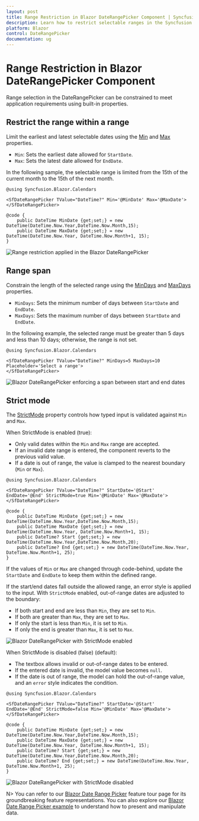 ```yaml
---
layout: post
title: Range Restriction in Blazor DateRangePicker Component | Syncfusion
description: Learn how to restrict selectable ranges in the Syncfusion Blazor DateRangePicker using Min, Max, MinDays, MaxDays, and StrictMode to control valid input and selection.
platform: Blazor
control: DateRangePicker
documentation: ug
---
```


# Range Restriction in Blazor DateRangePicker Component

Range selection in the DateRangePicker can be constrained to meet application requirements using built-in properties.

## Restrict the range within a range

Limit the earliest and latest selectable dates using the [Min](https://help.syncfusion.com/cr/blazor/Syncfusion.Blazor.Calendars.DateRangePickerModel-1.html#Syncfusion_Blazor_Calendars_DateRangePickerModel_1_Min) and [Max](https://help.syncfusion.com/cr/blazor/Syncfusion.Blazor.Calendars.DateRangePickerModel-1.html#Syncfusion_Blazor_Calendars_DateRangePickerModel_1_Max) properties.

- `Min`: Sets the earliest date allowed for `StartDate`.
- `Max`: Sets the latest date allowed for `EndDate`.

In the following sample, the selectable range is limited from the 15th of the current month to the 15th of the next month.

```cshtml
@using Syncfusion.Blazor.Calendars

<SfDateRangePicker TValue="DateTime?" Min='@MinDate' Max='@MaxDate'></SfDateRangePicker>

@code {
    public DateTime MinDate {get;set;} = new DateTime(DateTime.Now.Year,DateTime.Now.Month,15);
    public DateTime MaxDate {get;set;} = new DateTime(DateTime.Now.Year, DateTime.Now.Month+1, 15);
}
```

![Range restriction applied in the Blazor DateRangePicker](./images/blazor-daterangepicker-range-restriction.png)

## Range span

Constrain the length of the selected range using the [MinDays](https://help.syncfusion.com/cr/blazor/Syncfusion.Blazor.Calendars.SfDateRangePicker-1.html#Syncfusion_Blazor_Calendars_SfDateRangePicker_1_MinDays) and [MaxDays](https://help.syncfusion.com/cr/blazor/Syncfusion.Blazor.Calendars.SfDateRangePicker-1.html#Syncfusion_Blazor_Calendars_SfDateRangePicker_1_MaxDays) properties.

- `MinDays`: Sets the minimum number of days between `StartDate` and `EndDate`.
- `MaxDays`: Sets the maximum number of days between `StartDate` and `EndDate`.

In the following example, the selected range must be greater than 5 days and less than 10 days; otherwise, the range is not set.

```cshtml
@using Syncfusion.Blazor.Calendars

<SfDateRangePicker TValue="DateTime?" MinDays=5 MaxDays=10 Placeholder='Select a range'>
</SfDateRangePicker>
```

![Blazor DateRangePicker enforcing a span between start and end dates](./images/blazor-daterangepicker-range-span.png)

## Strict mode

The [StrictMode](https://help.syncfusion.com/cr/blazor/Syncfusion.Blazor.Calendars.SfDateRangePicker-1.html#Syncfusion_Blazor_Calendars_SfDateRangePicker_1_StrictMode) property controls how typed input is validated against `Min` and `Max`.

When StrictMode is enabled (true):
- Only valid dates within the `Min` and `Max` range are accepted.
- If an invalid date range is entered, the component reverts to the previous valid value.
- If a date is out of range, the value is clamped to the nearest boundary (`Min` or `Max`).

```cshtml
@using Syncfusion.Blazor.Calendars

<SfDateRangePicker TValue="DateTime?" StartDate='@Start' EndDate='@End' StrictMode=true Min='@MinDate' Max='@MaxDate'></SfDateRangePicker>

@code {
    public DateTime MinDate {get;set;} = new DateTime(DateTime.Now.Year,DateTime.Now.Month,15);
    public DateTime MaxDate {get;set;} = new DateTime(DateTime.Now.Year, DateTime.Now.Month+1, 15);
    public DateTime? Start {get;set;} = new DateTime(DateTime.Now.Year,DateTime.Now.Month,20);
    public DateTime? End {get;set;} = new DateTime(DateTime.Now.Year, DateTime.Now.Month+1, 25);
}
```

If the values of `Min` or `Max` are changed through code-behind, update the `StartDate` and `EndDate` to keep them within the defined range.

If the start/end dates fall outside the allowed range, an error style is applied to the input. With `StrictMode` enabled, out-of-range dates are adjusted to the boundary:
- If both start and end are less than `Min`, they are set to `Min`.
- If both are greater than `Max`, they are set to `Max`.
- If only the start is less than `Min`, it is set to `Min`.
- If only the end is greater than `Max`, it is set to `Max`.

![Blazor DateRangePicker with StrictMode enabled](./images/blazor-daterangepicker-strict-mode.png)

When StrictMode is disabled (false) (default):
- The textbox allows invalid or out-of-range dates to be entered.
- If the entered date is invalid, the model value becomes `null`.
- If the date is out of range, the model can hold the out-of-range value, and an `error` style indicates the condition.

```cshtml
@using Syncfusion.Blazor.Calendars

<SfDateRangePicker TValue="DateTime?" StartDate='@Start' EndDate='@End' StrictMode=false Min='@MinDate' Max='@MaxDate'></SfDateRangePicker>

@code {
    public DateTime MinDate {get;set;} = new DateTime(DateTime.Now.Year,DateTime.Now.Month,15);
    public DateTime MaxDate {get;set;} = new DateTime(DateTime.Now.Year, DateTime.Now.Month+1, 15);
    public DateTime? Start {get;set;} = new DateTime(DateTime.Now.Year,DateTime.Now.Month,20);
    public DateTime? End {get;set;} = new DateTime(DateTime.Now.Year, DateTime.Now.Month+1, 25);
}
```

![Blazor DateRangePicker with StrictMode disabled](./images/blazor-daterangepicker-without-strict-mode.png)

N> You can refer to our [Blazor Date Range Picker](https://www.syncfusion.com/blazor-components/blazor-daterangepicker) feature tour page for its groundbreaking feature representations. You can also explore our [Blazor Date Range Picker example](https://blazor.syncfusion.com/demos/daterangepicker/default-functionalities?theme=bootstrap5) to understand how to present and manipulate data.